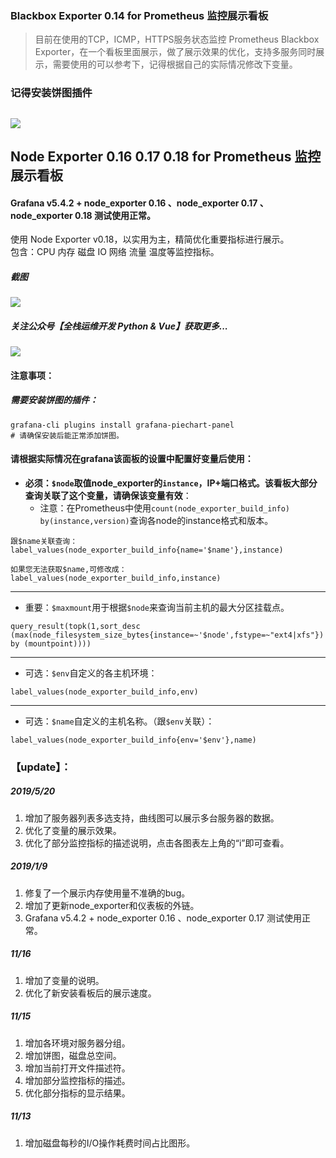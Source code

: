 ### Blackbox Exporter 0.14 for Prometheus 监控展示看板
>目前在使用的TCP，ICMP，HTTPS服务状态监控 Prometheus Blackbox Exporter，在一个看板里面展示，做了展示效果的优化，支持多服务同时展示，需要使用的可以参考下，记得根据自己的实际情况修改下变量。
### 记得安装饼图插件
![](https://raw.githubusercontent.com/starsliao/Prometheus/master/blackbox-exporter.png)
---
## Node Exporter 0.16 0.17 0.18 for Prometheus 监控展示看板
#### Grafana v5.4.2 +  node_exporter 0.16 、node_exporter 0.17 、node_exporter 0.18 测试使用正常。
使用 Node Exporter v0.18，以实用为主，精简优化重要指标进行展示。  
包含：CPU 内存 磁盘 IO 网络 流量 温度等监控指标。  
##### 截图
![](https://raw.githubusercontent.com/starsliao/Prometheus/master/screenshot.jpg)
##### 关注公众号【**全栈运维开发 Python & Vue**】获取更多...
![](https://raw.githubusercontent.com/starsliao/Prometheus/master/qr.png)
#### 注意事项：
##### 需要安装饼图的插件：
```
grafana-cli plugins install grafana-piechart-panel
# 请确保安装后能正常添加饼图。
```

#### 请根据实际情况在grafana该面板的设置中配置好变量后使用：

- **必须：`$node`取值node_exporter的`instance`，IP+端口格式。该看板大部分查询关联了这个变量，请确保该变量有效**：
  - 注意：在Prometheus中使用`count(node_exporter_build_info) by(instance,version)`查询各node的instance格式和版本。
```
跟$name关联查询：
label_values(node_exporter_build_info{name='$name'},instance)

如果您无法获取$name,可修改成：
label_values(node_exporter_build_info,instance)
```
---
- 重要：`$maxmount`用于根据`$node`来查询当前主机的最大分区挂载点。
```
query_result(topk(1,sort_desc (max(node_filesystem_size_bytes{instance=~'$node',fstype=~"ext4|xfs"}) by (mountpoint))))
```
---
- 可选：`$env`自定义的各主机环境：
```
label_values(node_exporter_build_info,env)
```
---
- 可选：`$name`自定义的主机名称。（跟`$env`关联）：
```
label_values(node_exporter_build_info{env='$env'},name)
```
### 【update】：
##### 2019/5/20
1. 增加了服务器列表多选支持，曲线图可以展示多台服务器的数据。
2. 优化了变量的展示效果。
3. 优化了部分监控指标的描述说明，点击各图表左上角的“i”即可查看。
##### 2019/1/9
1. 修复了一个展示内存使用量不准确的bug。
2. 增加了更新node_exporter和仪表板的外链。
3. Grafana v5.4.2 + node_exporter 0.16 、node_exporter 0.17 测试使用正常。
##### 11/16
1. 增加了变量的说明。
2. 优化了新安装看板后的展示速度。 
##### 11/15  
1. 增加各环境对服务器分组。
2. 增加饼图，磁盘总空间。
3. 增加当前打开文件描述符。
4. 增加部分监控指标的描述。
5. 优化部分指标的显示结果。
##### 11/13  
1. 增加磁盘每秒的I/O操作耗费时间占比图形。  
